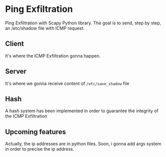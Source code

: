 # Ping Exfiltration

Ping Exfiltration with Scapy Python library. 
The goal is to send, step by step, an /etc/shadow file with ICMP request.

## Client

It's where the ICMP Exfiltration gonna happen.

## Server

It's where we gonna receive content of `/etc/save_shadow` file

## Hash

A hash system has been implemented in order to guarantee the integrity of the ICMP Exfiltration

## Upcoming features

Actually, the ip addresses are in python files. Soon, i gonna add args system in order to precise the ip address.

